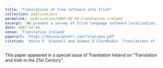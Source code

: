 ```yaml
---
title: "Translations of free software into Irish"
collection: publications
permalink: /publication/2007-02-04-translation-ireland
excerpt: 'We present a survey of Irish language software localization, focusing on free and open source software.'
date: 2007-02-04
venue: 'Translation Ireland'
paperurl: 'https://kevinscannell.com/files/gnu.pdf'
citation: 'Kevin P. Scannell and Séamus Ó Ciardhuáin. Translations of free software into Irish. <i>Translation Ireland</i>, 17(2):19–30, 2006.'
---
```


This paper appeared in a special issue of Translation Ireland on “Translation and Irish in the 21st Century”.
